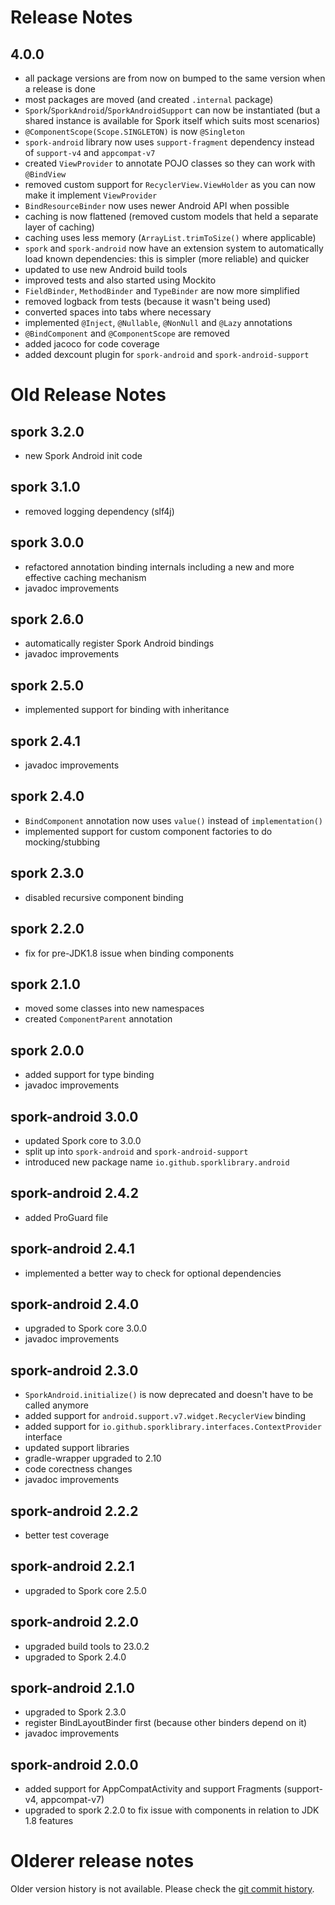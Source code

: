 # Release Notes

## 4.0.0

- all package versions are from now on bumped to the same version when a release is done
- most packages are moved (and created `.internal` package)
- `Spork`/`SporkAndroid`/`SporkAndroidSupport` can now be instantiated (but a shared instance is available for Spork itself which suits most scenarios)
- `@ComponentScope(Scope.SINGLETON)` is now `@Singleton`
- `spork-android` library now uses `support-fragment` dependency instead of `support-v4` and `appcompat-v7`
- created `ViewProvider` to annotate POJO classes so they can work with `@BindView`
- removed custom support for `RecyclerView.ViewHolder` as you can now make it implement `ViewProvider`
- `BindResourceBinder` now uses newer Android API when possible
- caching is now flattened (removed custom models that held a separate layer of caching)
- caching uses less memory (`ArrayList.trimToSize()` where applicable)
- `spork` and `spork-android` now have an extension system to automatically load known dependencies: this is simpler (more reliable) and quicker
- updated to use new Android build tools
- improved tests and also started using Mockito
- `FieldBinder`, `MethodBinder` and `TypeBinder` are now more simplified
- removed logback from tests (because it wasn't being used)
- converted spaces into tabs where necessary
- implemented `@Inject`, `@Nullable`, `@NonNull` and `@Lazy` annotations
- `@BindComponent` and `@ComponentScope` are removed
- added jacoco for code coverage
- added dexcount plugin for `spork-android` and `spork-android-support`

# Old Release Notes

## spork 3.2.0

- new Spork Android init code

## spork 3.1.0

- removed logging dependency (slf4j)

## spork 3.0.0

- refactored annotation binding internals including a new and more effective caching mechanism
- javadoc improvements

## spork 2.6.0

- automatically register Spork Android bindings
- javadoc improvements

## spork 2.5.0

- implemented support for binding with inheritance

## spork 2.4.1

- javadoc improvements

## spork 2.4.0

- `BindComponent` annotation now uses `value()` instead of `implementation()`
- implemented support for custom component factories to do mocking/stubbing

## spork 2.3.0

- disabled recursive component binding

## spork 2.2.0

- fix for pre-JDK1.8 issue when binding components

## spork 2.1.0

- moved some classes into new namespaces
- created `ComponentParent` annotation

## spork 2.0.0

- added support for type binding
- javadoc improvements

## spork-android 3.0.0

- updated Spork core to 3.0.0
- split up into `spork-android` and `spork-android-support`
- introduced new package name `io.github.sporklibrary.android`

## spork-android 2.4.2

- added ProGuard file

## spork-android 2.4.1

- implemented a better way to check for optional dependencies

## spork-android 2.4.0

- upgraded to Spork core 3.0.0
- javadoc improvements

## spork-android 2.3.0

- `SporkAndroid.initialize()` is now deprecated and doesn't have to be called anymore
- added support for `android.support.v7.widget.RecyclerView` binding
- added support for `io.github.sporklibrary.interfaces.ContextProvider` interface
- updated support libraries
- gradle-wrapper upgraded to 2.10
- code corectness changes
- javadoc improvements

## spork-android 2.2.2

- better test coverage

## spork-android 2.2.1

- upgraded to Spork core 2.5.0

## spork-android 2.2.0

- upgraded build tools to 23.0.2
- upgraded to Spork 2.4.0

## spork-android 2.1.0

- upgraded to Spork 2.3.0
- register BindLayoutBinder first (because other binders depend on it)
- javadoc improvements

## spork-android 2.0.0

- added support for AppCompatActivity and support Fragments (support-v4, appcompat-v7)
- upgraded to spork 2.2.0 to fix issue with components in relation to JDK 1.8 features

# Olderer release notes

Older version history is not available. Please check the [git commit history](https://github.com/SporkLibrary/Spork/commits/master).
